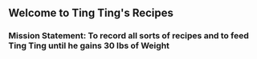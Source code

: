 ## Welcome to Ting Ting's Recipes
### Mission Statement: To record all sorts of recipes and to feed Ting Ting until he gains 30 Ibs of Weight
